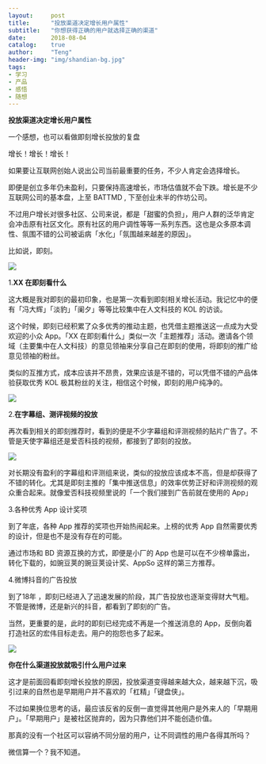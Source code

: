 ```yaml
---
layout:     post
title:      "投放渠道决定增长用户属性"
subtitle:   "你想获得正确的用户就选择正确的渠道"
date:       2018-08-04
catalog:    true
author:     "Teng"
header-img: "img/shandian-bg.jpg"
tags:
- 学习
- 产品
- 感悟
- 随想
---
```


**投放渠道决定增长用户属性**


一个感想，也可以看做即刻增长投放的复盘

增长！增长！增长！

如果要让互联网创始人说出公司当前最重要的任务，不少人肯定会选择增长。

即便是创立多年仍未盈利，只要保持高速增长，市场估值就不会下跌。增长是不少互联网公司的基本盘，上至 BATTMD ,	下至创业未半的作坊公司。

不过用户增长对很多社区、公司来说，都是「甜蜜的负担」，用户人群的泛华肯定会冲击原有社区文化。原有社区的用户调性等等一系列东西。这也是众多原本调性、氛围不错的公司被诟病「水化」「氛围越来越差的原因」。

比如说，即刻。

![](http://images.tengblog.cn/18-8-5/8106224.jpg)

1.**XX 在即刻看什么**

这大概是我对即刻的最初印象，也是第一次看到即刻相关增长活动。我记忆中的便有「冯大辉」「淡豹」「阑夕」等等比较集中在人文科技的 KOL 的访谈。

这个时候，即刻已经积累了众多优秀的推动主题，也凭借主题推送这一点成为大受欢迎的小众 App。「XX 在即刻看什么」类似一次「主题推荐」活动。邀请各个领域（主要集中在人文科技）的意见领袖来分享自己在即刻的使用，将即刻的推广给意见领袖的粉丝。

类似的互推方式，成本应该并不昂贵，效果应该是不错的，可以凭借不错的产品体验获取优秀 KOL 极其粉丝的关注，相信这个时候，即刻的用户纯净的。

![](http://images.tengblog.cn/18-8-5/9396328.jpg)

2.**在字幕组、测评视频的投放**

再次看到相关的即刻推荐时，看到的便是不少字幕组和评测视频的贴片广告了。不管是天使字幕组还是爱否科技的视频，都接到了即刻的投放。

![](http://images.tengblog.cn/18-8-5/3762454.jpg)

对长期没有盈利的字幕组和评测组来说，类似的投放应该成本不高，但是却获得了不错的转化。尤其是即刻主推的「集中推送信息」的效率优势正好和评测视频的观众重合起来。就像爱否科技视频里说的「一个我们接到广告前就在使用的 App」

3.各种优秀 App 设计奖项

到了年底，各种 App 推荐的奖项也开始热闹起来。上榜的优秀 App 自然需要优秀的设计，但是也不是没有存在的可能。

通过市场和 BD 资源互换的方式，即便是小厂的 App 也是可以在不少榜单露出，转化下载的，如豌豆荚的豌豆荚设计奖、AppSo 这样的第三方推荐。

4.微博抖音的广告投放

到了18年 ，即刻已经进入了迅速发展的阶段，其广告投放也逐渐变得财大气粗。不管是微博，还是新兴的抖音，都看到了即刻的广告。

当然，更重要的是，此时的即刻已经完成不再是一个推送消息的 App，反倒向着打造社区的宏伟目标走去。用户的抱怨也多了起来。

![](http://images.tengblog.cn/18-8-5/59425655.jpg)

**你在什么渠道投放就吸引什么用户过来**

这才是前面回看即刻增长投放的原因，投放渠道变得越来越大众，越来越下沉，吸引过来的自然也是早期用户并不喜欢的「杠精」「键盘侠」。

不过如果换位思考的话，最应该反省的反倒一直觉得其他用户是外来人的「早期用户」。「早期用户」是被社区抛弃的，因为只靠他们并不能创造价值。

那真的没有一个社区可以容纳不同分层的用户，让不同调性的用户各得其所吗？

微信算一个？我不知道。

